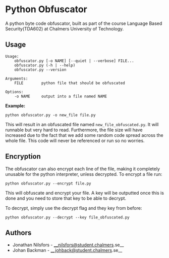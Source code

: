 # Python Obfuscator
A python byte code obfuscator, built as part of the course Language Based
Security(TDA602) at Chalmers University of Technology.

## Usage
```
Usage:
    obfuscator.py [-o NAME] [--quiet | --verbose] FILE...
    obfuscator.py (-h | --help)
    obfuscator.py --version

Arguments:
    FILE        python file that should be obfuscated

Options:
    -o NAME     output into a file named NAME
```

**Example:**
```
python obfuscator.py -o new_file file.py
```

This will result in an obfuscated file named `new_file_obfuscated.py`. It will
runnable but very hard to read. Furthermore, the file size will have increased
due to the fact that we add some random code spread across the whole file. This
code will never be referenced or run so no worries.

## Encryption
The obfuscator can also encrypt each line of the file, making it completely
unusable for the python interpreter, unless decrypted. To encrypt a file run:

```
python obfuscator.py --encrypt file.py
```

This will obfuscate and encrypt your file. A key will be outputted once this is
done and you need to store that key to be able to decrypt.

To decrypt, simply use the decrypt flag and they key from before:

```
python obfuscator.py --decrypt --key file_obfuscated.py
```

## Authors
* Jonathan Nilsfors - __nilsfors@student.chalmers.se__
* Johan Backman - __johback@student.chalmers.se__
